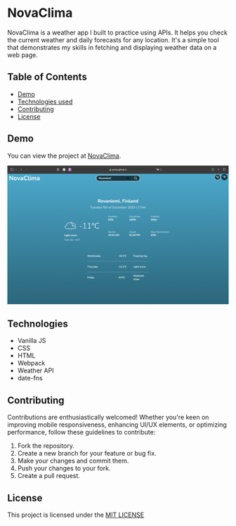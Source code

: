 # NovaClima

NovaClima is a weather app I built to practice using APIs. It helps you check the current weather and daily forecasts for any location. It's a simple tool that demonstrates my skills in fetching and displaying weather data on a web page.

## Table of Contents

- [Demo](#demo)
- [Technologies used](#technologies)
- [Contributing](#contributing)
- [License](#license)

## Demo

You can view the project at [NovaClima](https://sevleo.github.io/NovaClima/).

![Home page screenshot](screenshot.png)

## Technologies

- Vanilla JS
- CSS
- HTML
- Webpack
- Weather API
- date-fns

## Contributing

Contributions are enthusiastically welcomed! Whether you're keen on improving mobile responsiveness, enhancing UI/UX elements, or optimizing performance, follow these guidelines to contribute:

1.  Fork the repository.
2.  Create a new branch for your feature or bug fix.
3.  Make your changes and commit them.
4.  Push your changes to your fork.
5.  Create a pull request.

## License

This project is licensed under the [MIT LICENSE](./LICENSE)
